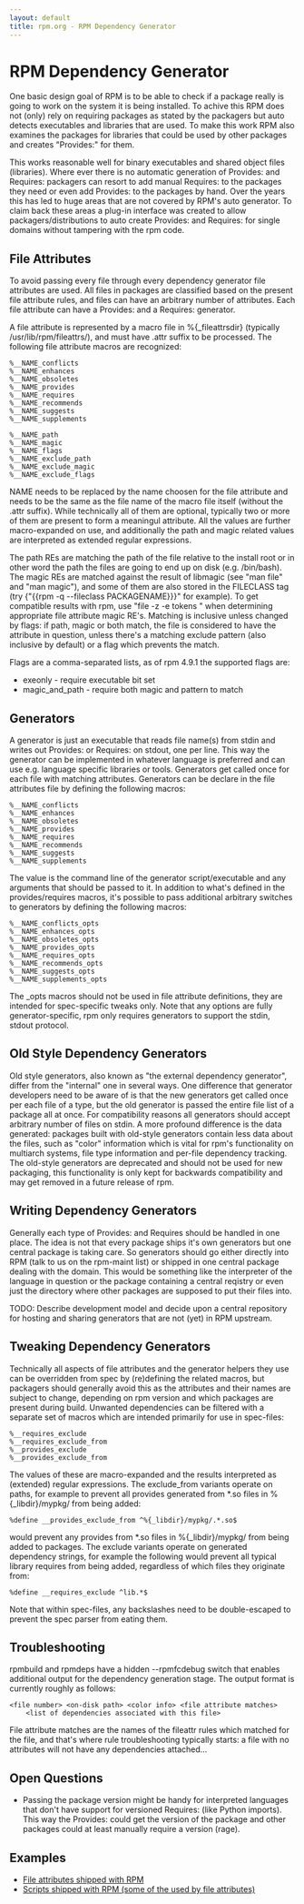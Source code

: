 ```yaml
---
layout: default
title: rpm.org - RPM Dependency Generator
---
```

# RPM Dependency Generator

One basic design goal of RPM is to be able to check if a package really is going to work on the system it is being installed. To achive this RPM does not (only) rely on requiring packages as stated by the packagers but auto detects executables and libraries that are used. To make this work RPM also examines the packages for libraries that could be used by other packages and creates "Provides:" for them.

This works reasonable well for binary executables and shared object files (libraries). Where ever there is no automatic generation of Provides: and Requires: packagers can resort to add manual Requires: to the packages they need or even add Provides: to the packages by hand. Over the years this has led to huge areas that are not covered by RPM's auto generator. To claim back these areas a plug-in interface was created to allow packagers/distributions to auto create Provides: and Requires: for single domains without tampering with the rpm code.

## File Attributes
To avoid passing every file through every dependency generator file attributes are used. All files in packages are classified based on the present file attribute rules, and files can have an arbitrary number of attributes. Each file attribute can have a Provides: and a Requires: generator.

A file attribute is represented by a macro file in %{_fileattrsdir} (typically /usr/lib/rpm/fileattrs/), and must have .attr suffix to be processed. The following file attribute macros are recognized:

```
%__NAME_conflicts
%__NAME_enhances
%__NAME_obsoletes
%__NAME_provides
%__NAME_requires
%__NAME_recommends
%__NAME_suggests
%__NAME_supplements

%__NAME_path
%__NAME_magic
%__NAME_flags
%__NAME_exclude_path
%__NAME_exclude_magic
%__NAME_exclude_flags
```

NAME needs to be replaced by the name choosen for the file attribute and needs to be the same as the file name of the macro file itself (without the .attr suffix). While technically all of them are optional, typically two or more of them are present to form a meaningul attribute. All the values are further macro-expanded on use, and additionally the path and magic related values are interpreted as extended regular expressions.

The path REs are matching the path of the file relative to the install root or in other word the path the files are going to end up on disk (e.g. /bin/bash). The magic REs are matched against the result of libmagic (see "man file" and "man magic"), and some of them are also stored in the FILECLASS tag (try {"{{rpm -q --fileclass PACKAGENAME}}}" for example). To get compatible results with rpm, use "file -z -e tokens <file>" when determining appropriate file attribute magic RE's. Matching is inclusive unless changed by flags: if path, magic or both match, the file is considered to have the attribute in question, unless there's a matching exclude pattern (also inclusive by default) or a flag which prevents the match.

Flags are a comma-separated lists, as of rpm 4.9.1 the supported flags are:
* exeonly - require executable bit set
* magic_and_path - require both magic and pattern to match 

## Generators
A generator is just an executable that reads file name(s) from stdin and writes out Provides: or Requires: on stdout, one per line. This way the generator can be implemented in whatever language is preferred and can use e.g. language specific libraries or tools. Generators get called once for each file with matching attributes. Generators can be declare in the file attributes file by defining the following macros:

```
%__NAME_conflicts
%__NAME_enhances
%__NAME_obsoletes
%__NAME_provides
%__NAME_requires
%__NAME_recommends
%__NAME_suggests
%__NAME_supplements
```

The value is the command line of the generator script/executable and any arguments that should be passed to it. In addition to what's defined in the provides/requires macros, it's possible to pass additional arbitrary switches to generators by defining the following macros:

```
%__NAME_conflicts_opts
%__NAME_enhances_opts
%__NAME_obsoletes_opts
%__NAME_provides_opts
%__NAME_requires_opts
%__NAME_recommends_opts
%__NAME_suggests_opts
%__NAME_supplements_opts
```

The _opts macros should not be used in file attribute definitions, they are intended for spec-specific tweaks only. Note that any options are fully generator-specific, rpm only requires generators to support the stdin, stdout protocol.

## Old Style Dependency Generators
Old style generators, also known as "the external dependency generator", differ from the "internal" one in several ways. One difference that generator developers need to be aware of is that the new generators get called once per each file of a type, but the old generator is passed the entire file list of a package all at once. For compatibility reasons all generators should accept arbitrary number of files on stdin. A more profound difference is the data generated: packages built with old-style generators contain less data about the files, such as "color" information which is vital for rpm's functionality on multiarch systems, file type information and per-file dependency tracking. The old-style generators are deprecated and should not be used for new packaging, this functionality is only kept for backwards compatibility and may get removed in a future release of rpm.

## Writing Dependency Generators
Generally each type of Provides: and Requires should be handled in one place. The idea is not that every package ships it's own generators but one central package is taking care. So generators should go either directly into RPM (talk to us on the rpm-maint list) or shipped in one central package dealing with the domain. This would be something like the interpreter of the language in question or the package containing a central reqistry or even just the directory where other packages are supposed to put their files into.

TODO: Describe development model and decide upon a central repository for hosting and sharing generators that are not (yet) in RPM upstream.

## Tweaking Dependency Generators
Technically all aspects of file attributes and the generator helpers they use can be overridden from spec by (re)defining the related macros, but packagers should generally avoid this as the attributes and their names are subject to change, depending on rpm version and which packages are present during build. Unwanted dependencies can be filtered with a separate set of macros which are intended primarily for use in spec-files:

```
%__requires_exclude
%__requires_exclude_from
%__provides_exclude
%__provides_exclude_from
```

The values of these are macro-expanded and the results interpreted as (extended) regular expressions. The exclude_from variants operate on paths, for example to prevent all provides generated from *.so files in %{_libdir}/mypkg/ from being added:

```
%define __provides_exclude_from ^%{_libdir}/mypkg/.*.so$
```

would prevent any provides from *.so files in %{_libdir}/mypkg/ from being added to packages. The exclude variants operate on generated dependency strings, for example the following would prevent all typical library requires from being added, regardless of which files they originate from:

```
%define __requires_exclude ^lib.*$
```

Note that within spec-files, any backslashes need to be double-escaped to prevent the spec parser from eating them.

## Troubleshooting
rpmbuild and rpmdeps have a hidden --rpmfcdebug switch that enables additional output for the dependency generation stage. The output format is currently roughly as follows:

```
<file number> <on-disk path> <color info> <file attribute matches>
    <list of dependencies associated with this file>
```

File attribute matches are the names of the fileattr rules which matched for the file, and that's where rule troubleshooting typically starts: a file with no attributes will not have any dependencies attached...

## Open Questions
* Passing the package version might be handy for interpreted languages that don't have support for versioned Requires: (like Python imports). This way the Provides: could get the version of the package and other packages could at least manually require a version (rage). 

## Examples
* [File attributes shipped with RPM](https://github.com/rpm-software-management/rpm/tree/master/fileattrs)
* [Scripts shipped with RPM (some of the used by file attributes)](https://github.com/rpm-software-management/rpm/tree/master/scripts)
